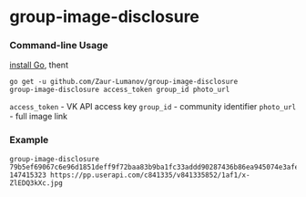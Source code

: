 # group-image-disclosure

### Command-line Usage

[install Go](https://golang.org/doc/install), thent

    go get -u github.com/Zaur-Lumanov/group-image-disclosure
    group-image-disclosure access_token group_id photo_url

`access_token` - VK API access key
`group_id` - community identifier
`photo_url` - full image link

### Example

```
group-image-disclosure 79b5ef69067c6e96d1851deff9f72baa83b9ba1fc33addd90287436b86ea945074e3afe5c1c762a458c41 147415323 https://pp.userapi.com/c841335/v841335852/1af1/x-ZlEDQ3kXc.jpg
```
